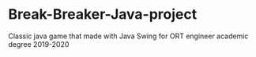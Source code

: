 # Break-Breaker-Java-project
Classic java game that made with Java Swing for ORT engineer academic degree
 2019-2020
